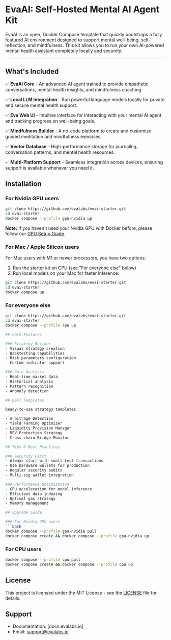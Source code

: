 # EvaAI: Self-Hosted Mental AI Agent Kit

EvaAI is an open, Docker Compose template that quickly bootstraps a fully featured AI environment designed to support mental well-being, self-reflection, and mindfulness. This kit allows you to run your own AI-powered mental health assistant completely locally and securely.

---

## What's Included

✅ **EvaAI Core** - An advanced AI agent trained to provide empathetic conversations, mental health insights, and mindfulness coaching.  

✅ **Local LLM Integration** - Run powerful language models locally for private and secure mental health support.  

✅ **Eva Web UI** - Intuitive interface for interacting with your mental AI agent and tracking progress on well-being goals.  

✅ **Mindfulness Builder** - A no-code platform to create and customize guided meditation and mindfulness exercises.  

✅ **Vector Database** - High-performance storage for journaling, conversation patterns, and mental health resources.  

✅ **Multi-Platform Support** - Seamless integration across devices, ensuring support is available whenever you need it.  


## Installation

### For Nvidia GPU users
```bash
git clone https://github.com/evalabs/evai-starter.git
cd evai-starter
docker compose --profile gpu-nvidia up
```

**Note:** If you haven't used your Nvidia GPU with Docker before, please follow our [GPU Setup Guide](docs/gpu-setup.md).

### For Mac / Apple Silicon users
For Mac users with M1 or newer processors, you have two options:

1. Run the starter kit on CPU (see "For everyone else" below)
2. Run local models on your Mac for faster inference:

```bash
git clone https://github.com/evalabs/evai-starter.git
cd evai-starter
docker compose up
```

### For everyone else
```bash
git clone https://github.com/evalabs/evai-starter.git
cd evai-starter
docker compose --profile cpu up

## Core Features

### Strategy Builder
- Visual strategy creation
- Backtesting capabilities
- Risk parameters configuration
- Custom indicator support

### Data Analysis
- Real-time market data
- Historical analysis
- Pattern recognition
- Anomaly detection

## DeFi Templates

Ready-to-use strategy templates:

- Arbitrage Detection
- Yield Farming Optimizer
- Liquidity Provision Manager
- MEV Protection Strategy
- Cross-chain Bridge Monitor

## Tips & Best Practices

### Security First
- Always start with small test transactions
- Use hardware wallets for production
- Regular security audits
- Multi-sig wallet integration

### Performance Optimization
- GPU acceleration for model inference
- Efficient data indexing
- Optimal gas strategy
- Memory management

## Upgrade Guide

### For Nvidia GPU users
```bash
docker compose --profile gpu-nvidia pull
docker compose create && docker compose --profile gpu-nvidia up
```

### For CPU users
```bash
docker compose --profile cpu pull
docker compose create && docker compose --profile cpu up
```

## License

This project is licensed under the MIT License - see the [LICENSE](LICENSE) file for details.

## Support

- Documentation: [docs.evalabs.io]
- Email: support@evalabs.io
